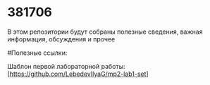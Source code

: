 # 381706
В этом репозитории будут собраны полезные сведения, важная информация, обсуждения и прочее


#Полезные ссылки:

Шаблон первой лабораторной работы: [https://github.com/LebedevIlyaG/mp2-lab1-set]
